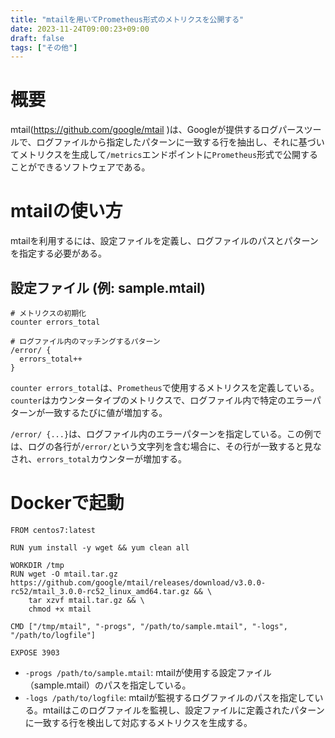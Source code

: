 ```yaml
---
title: "mtailを用いてPrometheus形式のメトリクスを公開する"
date: 2023-11-24T09:00:23+09:00
draft: false
tags: ["その他"] 
---
```

<!--more-->
# 概要
mtail(https://github.com/google/mtail )は、Googleが提供するログパースツールで、ログファイルから指定したパターンに一致する行を抽出し、それに基づいてメトリクスを生成して`/metrics`エンドポイントに`Prometheus`形式で公開することができるソフトウェアである。

# mtailの使い方
mtailを利用するには、設定ファイルを定義し、ログファイルのパスとパターンを指定する必要がある。

## 設定ファイル (例: sample.mtail)
```sample.mtail
# メトリクスの初期化
counter errors_total

# ログファイル内のマッチングするパターン
/error/ {
  errors_total++
}
```
`counter errors_total`は、`Prometheus`で使用するメトリクスを定義している。`counter`はカウンタータイプのメトリクスで、ログファイル内で特定のエラーパターンが一致するたびに値が増加する。

`/error/ {...}`は、ログファイル内のエラーパターンを指定している。この例では、ログの各行が`/error/`という文字列を含む場合に、その行が一致すると見なされ、`errors_total`カウンターが増加する。

# Dockerで起動
```
FROM centos7:latest

RUN yum install -y wget && yum clean all

WORKDIR /tmp
RUN wget -O mtail.tar.gz https://github.com/google/mtail/releases/download/v3.0.0-rc52/mtail_3.0.0-rc52_linux_amd64.tar.gz && \
    tar xzvf mtail.tar.gz && \
    chmod +x mtail

CMD ["/tmp/mtail", "-progs", "/path/to/sample.mtail", "-logs", "/path/to/logfile"]

EXPOSE 3903

```
- `-progs /path/to/sample.mtail`: mtailが使用する設定ファイル（sample.mtail）のパスを指定している。
- `-logs /path/to/logfile`: mtailが監視するログファイルのパスを指定している。mtailはこのログファイルを監視し、設定ファイルに定義されたパターンに一致する行を検出して対応するメトリクスを生成する。
